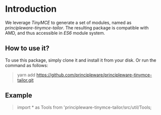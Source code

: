 # Introduction

We leverage *TinyMCE* to generate a set of modules, named as
_principleware-tinymce-tailor_.  The resulting package is compatible
with AMD, and thus accessible in *ES6* module system.

## How to use it?

To use this package, simply clone it and install it from your disk. Or
run the command as follows:

> yarn add https://github.com/principleware/principleware-tinymce-tailor.git

## Example

> import * as Tools from 'principleware-tinymce-tailor/src/util/Tools;
